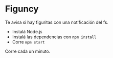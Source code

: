 # Figuncy

Te avisa si hay figuritas con una notificación del fs.

* Instalá Node.js
* Instalá las dependencias con `npm install`
* Corre `npm start`

Corre cada un minuto.